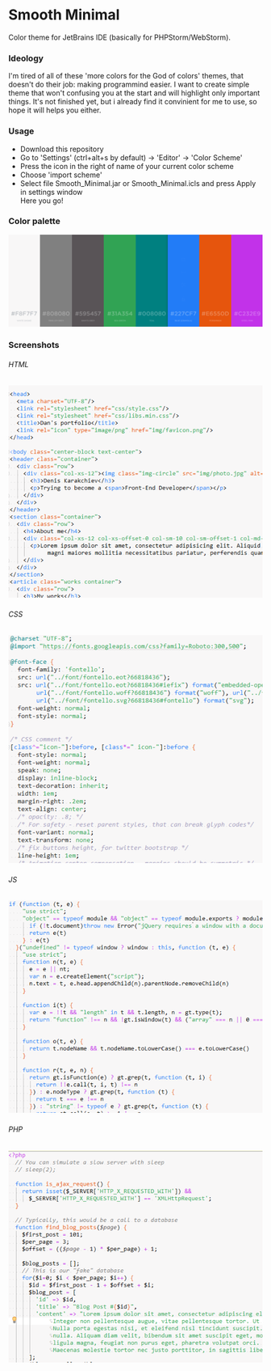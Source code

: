 # Smooth Minimal
Color theme for JetBrains IDE (basically for PHPStorm/WebStorm).

### Ideology

I'm tired of all of these 'more colors for the God of colors' themes, that doesn't do their job: making programmind easier. 
I want to create simple theme that won't confusing you at the start and will highlight only important things. 
It's not finished yet, but i already find it convinient for me to use, so hope it will helps you either.

### Usage
- Download this repository    
- Go to 'Settings' (ctrl+alt+s by default) -> 'Editor' -> 'Color Scheme'  
- Press the icon in the right of name of your current color scheme    
- Choose 'import scheme'  
- Select file Smooth_Minimal.jar or Smooth_Minimal.icls and press Apply in settings window   
Here you go!    


### Color palette

![Alt text](https://github.com/DenisKarakchiev/-Smooth_Minimal-/blob/master/Color_palette.png?raw=true)

### Screenshots

###### HTML

![Alt text](https://github.com/DenisKarakchiev/-Smooth_Minimal-/blob/master/screen_html.png?raw=true)
-
###### CSS

![Alt text](https://github.com/DenisKarakchiev/-Smooth_Minimal-/blob/master/screen_css.png?raw=true)
-

###### JS

![Alt text](https://github.com/DenisKarakchiev/-Smooth_Minimal-/blob/master/screen_js.png?raw=true)
-

###### PHP

![Alt text](https://github.com/DenisKarakchiev/-Smooth_Minimal-/blob/master/screen_php.png?raw=true)
-


